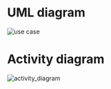# UML diagram

![use case](https://user-images.githubusercontent.com/61780164/114918987-5a4f2380-9e45-11eb-8a7c-b354ff24bec0.png)

# Activity diagram

![activity_diagram](https://user-images.githubusercontent.com/61780164/114919164-879bd180-9e45-11eb-8cfb-63011c6cd88d.png)

